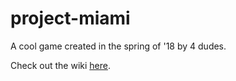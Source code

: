 # project-miami
A cool game created in the spring of '18 by 4 dudes.

Check out the wiki [here](https://github.com/oop-i-did-it-again/project-miami/wiki).
